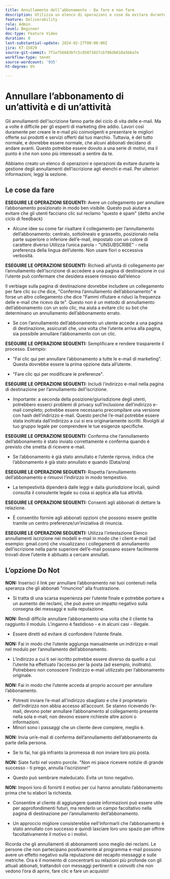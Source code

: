 ```yaml
---
title: Annullamento dell’abbonamento - Da fare e non fare
description: Utilizza un elenco di operazioni e cose da evitare durante la gestione degli annullamenti di abbonamenti.
feature: Deliverability
role: Admin
level: Beginner
doc-type: Feature Video
duration: 0
last-substantial-update: 2024-02-27T00:00:00Z
jira: KT-15029
source-git-commit: 7f1e756683bfc5c8587101fcbf86db010a5b6a7e
workflow-type: tm+mt
source-wordcount: '935'
ht-degree: 0%

---
```



# Annullare l’abbonamento di un’attività e di un’attività

Gli annullamenti dell’iscrizione fanno parte del ciclo di vita delle e-mail. Ma a volte è difficile per gli esperti di marketing dire addio. Lavori così duramente per creare le e-mail più coinvolgenti e presentare le migliori offerte sui prodotti e servizi offerti dal tuo marchio. Tuttavia, è del tutto normale, e dovrebbe essere normale, che alcuni abbonati decidano di andare avanti. Questo potrebbe essere dovuto a una serie di motivi, ma il punto è che non sono più interessati a sentire da te.

Abbiamo creato un elenco di operazioni e operazioni da evitare durante la gestione degli annullamenti dell’iscrizione agli elenchi e-mail. Per ulteriori informazioni, leggi la sezione.

## Le cose da fare

**ESEGUIRE LE OPERAZIONI SEGUENTI:** Avere un collegamento per annullare l’abbonamento posizionato in modo ben visibile. Questo può aiutare a evitare che gli utenti facciano clic sul reclamo &quot;questo è spam&quot; (detto anche ciclo di feedback)

+ Alcune idee su come far risaltare il collegamento per l’annullamento dell’abbonamento: centralo, sottolinealo e grassetto, posizionalo nella parte superiore o inferiore dell’e-mail, impostalo con un colore di carattere diverso Utilizza l’unica parola - &quot;UNSUBSCRIBE&quot; - nella preferenza della lingua dell’utente. Non usare fiori o eccessiva verbosità.

**ESEGUIRE LE OPERAZIONI SEGUENTI:** Richiedi all’unità di collegamento per l’annullamento dell’iscrizione di accedere a una pagina di destinazione in cui l’utente può confermare che desidera essere rimosso dall’elenco

Il verbiage sulla pagina di destinazione dovrebbe includere un collegamento per fare clic su che dice, &quot;Conferma l’annullamento dell’abbonamento&quot; e forse un altro collegamento che dice &quot;Fammi rifiutare e riduci la frequenza delle e-mail che ricevo da te&quot;. Questo non è un metodo di annullamento dell’abbonamento con un solo clic, ma aiuta a evitare clic su bot che determinano un annullamento dell’abbonamento errato.

+ Se con l’annullamento dell’abbonamento un utente accede a una pagina di destinazione, assicurati che, una volta che l’utente arriva alla pagina, sia possibile annullare l’abbonamento con un clic.

**ESEGUIRE LE OPERAZIONI SEGUENTI:** Semplificare e rendere trasparente il processo. Esempio:

+ &quot;Fai clic qui per annullare l’abbonamento a tutte le e-mail di marketing&quot;. Questa dovrebbe essere la prima opzione data all’utente.

+ &quot;Fare clic qui per modificare le preferenze&quot;.

**ESEGUIRE LE OPERAZIONI SEGUENTI:** Includi l’indirizzo e-mail nella pagina di destinazione per l’annullamento dell’iscrizione.

+ Importante: a seconda della posizione/giurisdizione degli utenti, potrebbero esserci problemi di privacy sull’inclusione dell’indirizzo e-mail completo; potrebbe essere necessario precompilare una versione con hash dell’indirizzo e-mail. Questo perché l’e-mail potrebbe essere stata inoltrata dall’indirizzo a cui si era originariamente iscritti. Rivolgiti al tuo gruppo legale per comprendere le tue esigenze specifiche.

**ESEGUIRE LE OPERAZIONI SEGUENTI:** Conferma che l’annullamento dell’abbonamento è stato inviato correttamente e conferma quando è previsto che smetta di ricevere e-mail.

+ Se l’abbonamento è già stato annullato e l’utente riprova, indica che l’abbonamento è già stato annullato e quando (Data/ora)

**ESEGUIRE LE OPERAZIONI SEGUENTI:** Rispetta l’annullamento dell’abbonamento e rimuovi l’indirizzo in modo tempestivo.

+ La tempestività dipenderà dalle leggi e dalla giurisdizione locali, quindi consulta il consulente legale su cosa si applica alla tua attività.

**ESEGUIRE LE OPERAZIONI SEGUENTI:** Consenti agli abbonati di dettare la relazione.

+ È consentito fornire agli abbonati opzioni che possono essere gestite tramite un centro preferenze/un’iniziativa di rinuncia.

**ESEGUIRE LE OPERAZIONI SEGUENTI:** Utilizza l’intestazione Elenco annullamenti iscrizione nei modelli e-mail in modo che i client e-mail (ad esempio: gmail.com) che visualizzano i collegamenti di annullamento dell’iscrizione nella parte superiore dell’e-mail possano essere facilmente trovati dove l’utente è abituato a cercare annullati.


## L’opzione Do Not


**NON:** Inserisci il link per annullare l’abbonamento nei tuoi contenuti nella speranza che gli abbonati &quot;rinuncino&quot; alla frustrazione.

+ Si tratta di una scarsa esperienza per l’utente finale e potrebbe portare a un aumento dei reclami, che può avere un impatto negativo sulla consegna dei messaggi e sulla reputazione.

**NON:** Rendi difficile annullare l’abbonamento una volta che il cliente ha raggiunto il modulo. L&#39;inganno è fastidioso - e in alcuni casi - illegale.

+ Essere diretti ed evitare di confondere l’utente finale.

**NON:** Fai in modo che l’utente aggiunga manualmente un indirizzo e-mail nel modulo per l’annullamento dell’abbonamento.

+ L’indirizzo a cui ti sei iscritto potrebbe essere diverso da quello a cui l’utente ha effettuato l’accesso per la posta (ad esempio, inoltrato).  Potrebbero non conoscere l’indirizzo e-mail utilizzato per l’abbonamento originale.

**NON:** Fai in modo che l’utente acceda al proprio account per annullare l’abbonamento.

+ Potresti inviare l’e-mail all’indirizzo sbagliato e che il proprietario dell’indirizzo non abbia accesso all’account.  Se stanno ricevendo l’e-mail, devono poter annullare l’abbonamento al collegamento presente nella sola e-mail; non devono essere richieste altre azioni o informazioni.
+ Minori sono i passaggi che un cliente deve compiere, meglio è.

**NON:** Invia un’e-mail di conferma dell’annullamento dell’abbonamento da parte della persona.

+ Se lo fai, hai già infranto la promessa di non inviare loro più posta.

**NON:** Siate furbi nel vostro porcile. &quot;Non mi piace ricevere notizie di grande successo - ti prego, annulla l’iscrizione!&quot;

+ Questo può sembrare maleducato. Evita un tono negativo.

**NON:** Imponi loro di fornirti il motivo per cui hanno annullato l’abbonamento prima che tu elabori la richiesta.

+ Consentire al cliente di aggiungere queste informazioni può essere utile per approfondimenti futuri, ma renderlo un campo facoltativo nella pagina di destinazione per l’annullamento dell’abbonamento.

+ Un approccio migliore consisterebbe nell’informarli che l’abbonamento è stato annullato con successo e quindi lasciare loro uno spazio per offrire facoltativamente il motivo o i motivi.

Ricorda che gli annullamenti di abbonamenti sono meglio dei reclami. Le persone che non partecipano positivamente al programma e-mail possono avere un effetto negativo sulla reputazione del recapito messaggi e sulle metriche. Ora è il momento di concentrarti su relazioni più profonde con gli attuali abbonati, trattandoli con messaggi pertinenti e coinvolti che non vedono l’ora di aprire, fare clic e fare un acquisto!
